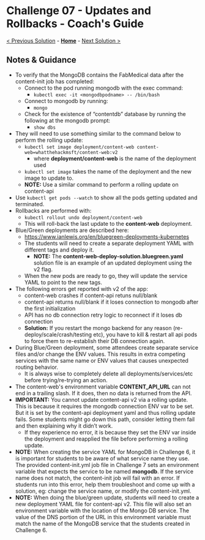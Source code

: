 # Challenge 07 - Updates and Rollbacks - Coach's Guide 

[< Previous Solution](./Solution-06.md) - **[Home](./README.md)** - [Next Solution >](./Solution-08.md)

## Notes & Guidance

- To verify that the MongoDB contains the FabMedical data after the content-init job has completed:
	- Connect to the pod running mongodb with the exec command: 
		- `kubectl exec -it <mongodbpodname> -- /bin/bash`
	- Connect to mongodb by running: 
		- `mongo`
	- Check for the existence of “contentdb” database by running the following at the mongodb prompt: 
		- `show dbs`
- They will need to use something similar to the command below to perform the rolling update:
	- `kubectl set image deployment/content-web content-web=whatthehackmsft/content-web:v2`
		- where **deployment/content-web** is the name of the deployment used
	- `kubectl set image` takes the name of the deployment and the new image to update to.
	- **NOTE:** Use a similar command to perform a rolling update on content-api
- Use `kubectl get pods --watch` to show all the pods getting updated and terminated.
- Rollbacks are performed with:
	- `kubectl rollout undo deployment/content-web`
	- This will roll-back the last update to the **content-web** deployment.
- Blue/Green deployments are described here:
	- <https://www.ianlewis.org/en/bluegreen-deployments-kubernetes>
    - The students will need to create a separate deployment YAML with different tags and deploy it.
    	- **NOTE:** The **content-web-deploy-solution.bluegreen.yaml** solution file is an example of an updated deployment using the v2 flag.
    - When the new pods are ready to go, they will update the service YAML to point to the new tags.
- The following errors get reported with v2 of the app:
	- content-web crashes if content-api retuns null/blank
	- content-api returns null/blank if it loses connection to mongodb after the first initialization
	- API has no db connection retry logic to reconnect if it loses db connection
	- **Solution:** If you restart the mongo backend for any reason (re-deploy/scale/crash/testing etc), you have to kill & restart all api pods to force them to re-establish their DB connection again.
- During Blue/Green deployment, some attendees create separate service files and/or change the ENV values. This results in extra competing services with the same name or ENV values that causes unexpected routing behavior.  
    - It is always wise to completely delete all deployments/services/etc before trying/re-trying an action. 
- The content-web's environment variable **CONTENT_API_URL** can not end in a trailing slash. If it does, then no data is returned from the API.
- **IMPORTANT:** You cannot update content-api v2 via a rolling update.  This is because it requires the mongodb connection ENV var to be set. But it is set by the content-api deployment yaml and thus rolling update fails. Some students might go down this path, consider letting them fail and then explaining why it didn’t work.
	- If they experience no error, it is because they set the ENV var inside the deployment and reapplied the file before performing a rolling update.
- **NOTE:** When creating the service YAML for MongoDB in Challenge 6, it is important for students to be aware of what service name they use.  The provided content-init.yml job file in Challenge 7 sets an environment variable that expects the service to be named **mongodb**.   If the service name does not match, the content-init job will fail with an error.  If students run into this error, help them troubleshoot and come up with a solution, eg: change the service name, or modify the content-init.yml.
- **NOTE:** When doing the blue/green update, students will need to create a new deployment YAML file for content-api v2.  This file will also set an environment variable with the location of the Mongo DB service.  The value of the DNS portion of the URL in this environment variable must match the name of the MongoDB service that the students created in Challenge 6. 
